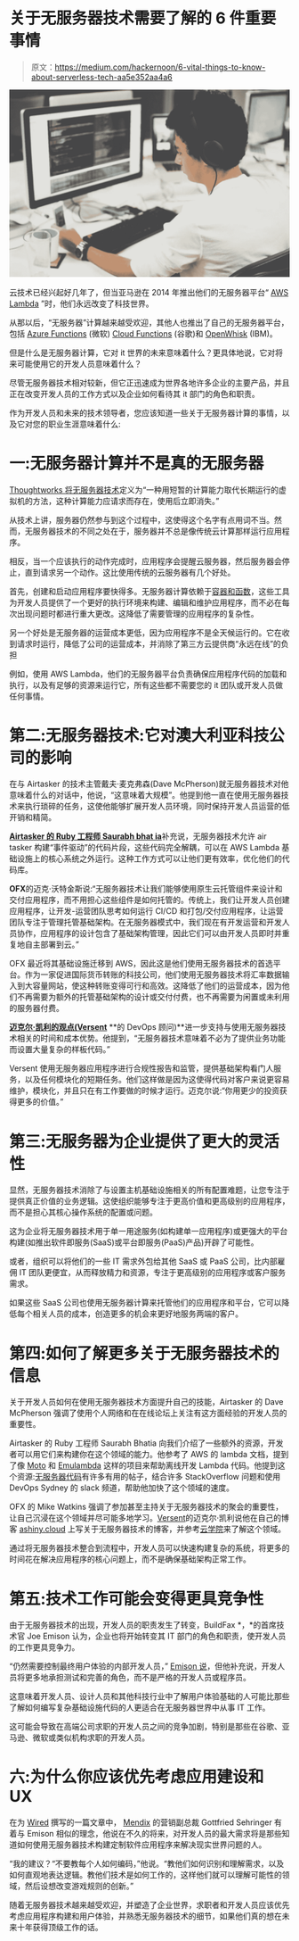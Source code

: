 # 关于无服务器技术需要了解的 6 件重要事情

> 原文：<https://medium.com/hackernoon/6-vital-things-to-know-about-serverless-tech-aa5e352aa4a6>

![](img/232d937605a2c91a3f97fbb6559146f1.png)

云技术已经兴起好几年了，但当亚马逊在 2014 年推出他们的无服务器平台“ [AWS Lambda](https://aws.amazon.com/lambda/) ”时，他们永远改变了科技世界。

从那以后，“无服务器”计算越来越受欢迎，其他人也推出了自己的无服务器平台，包括 [Azure Functions](https://azure.microsoft.com/en-us/services/functions/) (微软) [Cloud Functions](https://cloud.google.com/functions/) (谷歌)和 [OpenWhisk](https://new-console.ng.bluemix.net/openwhisk/) (IBM)。

但是什么是无服务器计算，它对 it 世界的未来意味着什么？更具体地说，它对将来可能使用它的开发人员意味着什么？

尽管无服务器技术相对较新，但它正迅速成为世界各地许多企业的主要产品，并且正在改变开发人员的工作方式以及企业如何看待其 it 部门的角色和职责。

作为开发人员和未来的技术领导者，您应该知道一些关于无服务器计算的事情，以及它对您的职业生涯意味着什么:

# 一:无服务器计算并不是真的无服务器

[Thoughtworks 将无服务器技术](https://www.thoughtworks.com/radar/techniques/serverless-architecture)定义为“一种用短暂的计算能力取代长期运行的虚拟机的方法，这种计算能力应请求而存在，使用后立即消失。”

从技术上讲，服务器仍然参与到这个过程中，这使得这个名字有点用词不当。然而，无服务器技术的不同之处在于，服务器并不总是像传统云计算那样运行应用程序。

相反，当一个应该执行的动作完成时，应用程序会提醒云服务器，然后服务器会停止，直到请求另一个动作。这比使用传统的云服务器有几个好处。

首先，创建和启动应用程序要快得多。无服务器计算依赖于[容器和函数](https://www.sdxcentral.com/articles/news/containers-serverless-functions-have-day-aws/2016/12/)，这些工具为开发人员提供了一个更好的执行环境来构建、编辑和维护应用程序，而不必在每次出现问题时都进行重大更改。这降低了需要管理的应用程序的复杂性。

另一个好处是无服务器的运营成本更低，因为应用程序不是全天候运行的。它在收到请求时运行，降低了公司的运营成本，并消除了第三方云提供商“永远在线”的负担

例如，使用 AWS Lambda，他们的无服务器平台负责确保应用程序代码的加载和执行，以及有足够的资源来运行它，所有这些都不需要您的 it 团队或开发人员做任何事情。

# 第二:无服务器技术:它对澳大利亚科技公司的影响

在与 Airtasker 的技术主管戴夫·麦克弗森(Dave McPherson)就无服务器技术对他意味着什么的对话中，他说，“这意味着大规模”。他提到他一直在使用无服务器技术来执行琐碎的任务，这使他能够扩展开发人员环境，同时保持开发人员运营的低开销和精简。

[**Airtasker 的 Ruby 工程师 Saurabh bhat ia**](https://au.linkedin.com/in/saurabhabhatia)补充说，无服务器技术允许 air tasker 构建“事件驱动”的代码片段，这些代码完全解耦，可以在 AWS Lambda 基础设施上的核心系统之外运行。这种工作方式可以让他们更有效率，优化他们的代码库。

**OFX**的迈克·沃特金斯说:“无服务器技术让我们能够使用原生云托管组件来设计和交付应用程序，而不用担心这些组件是如何托管的。传统上，我们让开发人员创建应用程序，让开发-运营团队思考如何运行 CI/CD 和打包/交付应用程序，让运营团队专注于管理托管基础架构。在无服务器模式中，我们现在有开发运营和开发人员协作，应用程序的设计包含了基础架构管理，因此它们可以由开发人员即时并重复地自主部署到云。”

OFX 最近将其基础设施迁移到 AWS，因此这是他们使用无服务器技术的首选平台。作为一家促进国际货币转账的科技公司，他们使用无服务器技术将汇率数据输入到大容量网站，使这种转账变得可行和高效。这降低了他们的运营成本，因为他们不再需要为额外的托管基础架构的设计或交付付费，也不再需要为闲置或未利用的服务器付费。

[**迈克尔·凯利的观点(Versent**](https://au.linkedin.com/in/mkellyio) **的 DevOps 顾问)**进一步支持与使用无服务器技术相关的时间和成本优势。他提到，“无服务器技术意味着不必为了提供业务功能而设置大量复杂的样板代码。”

Versent 使用无服务器应用程序进行合规性报告和监管，提供基础架构看门人服务，以及任何模块化的短期任务。他们这样做是因为这使得代码对客户来说更容易维护，模块化，并且只在有工作要做的时候才运行。迈克尔说:“你用更少的投资获得更多的价值。”

# 第三:无服务器为企业提供了更大的灵活性

显然，无服务器技术消除了与设置主机基础设施相关的所有配置难题，让您专注于提供真正价值的业务逻辑。这使组织能够专注于更高价值和更高级别的应用程序，而不是担心其核心操作系统的配置或问题。

这为企业将无服务器技术用于单一用途服务(如构建单一应用程序)或更强大的平台构建(如推出软件即服务(SaaS)或平台即服务(PaaS)产品)开辟了可能性。

或者，组织可以将他们的一些 IT 需求外包给其他 SaaS 或 PaaS 公司，比内部雇佣 IT 团队更便宜，从而释放精力和资源，专注于更高级别的应用程序或客户服务需求。

如果这些 SaaS 公司也使用无服务器计算来托管他们的应用程序和平台，它可以降低每个相关人员的成本，创造更多的机会来更好地服务两端的客户。

# 第四:如何了解更多关于无服务器技术的信息

关于开发人员如何在使用无服务器技术方面提升自己的技能，Airtasker 的 Dave McPherson 强调了使用个人网络和在在线论坛上关注有这方面经验的开发人员的重要性。

Airtasker 的 Ruby 工程师 Saurabh Bhatia 向我们介绍了一些额外的资源，开发者可以用它们来构建你在这个领域的能力。他参考了 AWS 的 lambda 文档，提到了像 [Moto](https://github.com/spulec/moto) 和 [Emulambda](https://github.com/fugue/emulambda) 这样的项目来帮助离线开发 Lambda 代码。他提到这个资源:[无服务器代码](https://serverlesscode.com/)有许多有用的帖子，结合许多 StackOverflow 问题和使用 DevOps Sydney 的 slack 频道，帮助他加快了这个领域的速度。

OFX 的 Mike Watkins 强调了参加甚至主持关于无服务器技术的聚会的重要性，让自己沉浸在这个领域并尽可能多地学习。[Versent](https://au.linkedin.com/in/mkellyio)的迈克尔·凯利说他在自己的博客 [ashiny.cloud](https://blog.ashiny.cloud/) 上写关于无服务器技术的博客，并参考[云学院](https://cloudacademy.com/)来了解这个领域。

通过将无服务器技术整合到流程中，开发人员可以快速构建复杂的系统，将更多的时间花在解决应用程序的核心问题上，而不是确保基础架构正常工作。

# 第五:技术工作可能会变得更具竞争性

由于无服务器技术的出现，开发人员的职责发生了转变，BuildFax *，*的首席技术官 Joe Emison 认为，企业也将开始转变其 IT 部门的角色和职责，使开发人员的工作更具竞争力。

“仍然需要控制最终用户体验的内部开发人员，” [Emison 说](http://www.informationweek.com/cloud/platform-as-a-service/how-serverless-applications-will-change-your-business/d/d-id/1324389)，但他补充说，开发人员将更多地承担测试和完善的角色，而不是严格的开发人员或程序员。

这意味着开发人员、设计人员和其他科技行业中了解用户体验基础的人可能比那些了解如何编写复杂基础设施代码的人更适合在无服务器世界中从事 IT 工作。

这可能会导致在高端公司求职的开发人员之间的竞争加剧，特别是那些在谷歌、亚马逊、微软或类似机构求职的开发人员。

# 六:为什么你应该优先考虑应用建设和 UX

在为 [Wired](https://www.wired.com/insights/2015/02/should-we-really-try-to-teach-everyone-to-code/) 撰写的一篇文章中， [Mendix](http://www.mendix.com/) 的营销副总裁 Gottfried Sehringer 有着与 Emison 相似的理念，他说在不久的将来，对开发人员的最大需求将是那些知道如何使用无服务器技术构建定制软件应用程序来解决现实世界问题的人。

“我的建议？“不要教每个人如何编码，”他说。“教他们如何识别和理解需求，以及如何直观地表达逻辑。教他们技术是如何工作的，这样他们就可以理解可能性的领域，然后设想改变游戏规则的创新。”

随着无服务器技术越来越受欢迎，并塑造了企业世界，求职者和开发人员应该优先考虑应用程序构建和用户体验，并熟悉无服务器技术的细节，如果他们真的想在未来十年获得顶级工作的话。